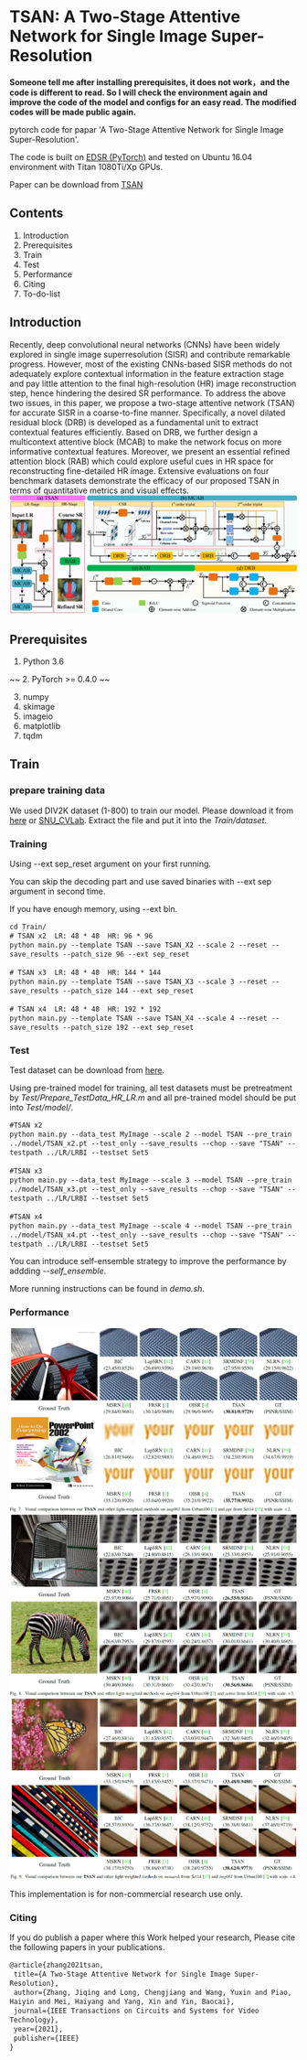 # TSAN: A Two-Stage Attentive Network for Single Image Super-Resolution

**Someone tell me after installing prerequisites, it does not work，and the code is different to read. So I will check the environment again and improve the code of the model and configs for an easy read. The modified codes will be made public again.**

pytorch code for papar 'A Two-Stage Attentive Network for Single Image Super-Resolution'.

The code is built on [EDSR (PyTorch)](https://github.com/sanghyun-son/EDSR-PyTorch) and tested on Ubuntu 16.04 environment with Titan 1080Ti/Xp GPUs.

Paper can be download from [TSAN](https://github.com/Jee-King/TSAN/raw/main/SISR_TCSVT.pdf)

## **Contents**
1. Introduction
2. Prerequisites
3. Train
4. Test
5. Performance
6. Citing
7. To-do-list

## Introduction
Recently, deep convolutional neural networks (CNNs) have been widely explored in single image superresolution (SISR) and contribute remarkable progress. However, most of the existing CNNs-based SISR methods do not adequately explore contextual information in the feature extraction stage and pay little attention to the final high-resolution (HR) image reconstruction step, hence hindering the desired SR performance. To address the above two issues, in this paper, we propose a two-stage attentive network (TSAN) for accurate SISR in a coarse-to-fine manner. Specifically, a novel dilated residual block (DRB) is developed as a fundamental unit to extract contextual features efficiently. Based on DRB, we further design a multicontext attentive block (MCAB) to make the network focus on more informative contextual features. Moreover, we present an essential refined attention block (RAB) which could explore useful cues in HR space for reconstructing fine-detailed HR image. Extensive evaluations on four benchmark datasets demonstrate the efficacy of our proposed TSAN in terms of quantitative metrics and visual effects.
![pipeline](https://github.com/Jee-King/TSAN/blob/main/visual_results/pipeline.png)

## Prerequisites
1. Python 3.6

~~ 2. PyTorch >= 0.4.0 ~~

3. numpy
4. skimage
5. imageio
6. matplotlib
7. tqdm

## Train
### prepare training data
We used DIV2K dataset (1-800) to train our model. Please download it from [here](https://data.vision.ee.ethz.ch/cvl/DIV2K/) or [SNU_CVLab](https://cv.snu.ac.kr/research/EDSR/DIV2K.tar).
Extract the file and put it into the _Train/dataset_.
### Training 
Using --ext sep_reset argument on your first running.

You can skip the decoding part and use saved binaries with --ext sep argument in second time.

If you have enough memory, using --ext bin.

```
cd Train/
# TSAN x2  LR: 48 * 48  HR: 96 * 96
python main.py --template TSAN --save TSAN_X2 --scale 2 --reset --save_results --patch_size 96 --ext sep_reset

# TSAN x3  LR: 48 * 48  HR: 144 * 144
python main.py --template TSAN --save TSAN_X3 --scale 3 --reset --save_results --patch_size 144 --ext sep_reset

# TSAN x4  LR: 48 * 48  HR: 192 * 192
python main.py --template TSAN --save TSAN_X4 --scale 4 --reset --save_results --patch_size 192 --ext sep_reset
```

### Test
Test dataset can be download from [here](https://drive.google.com/drive/folders/1xyiuTr6ga6ni-yfTP7kyPHRmfBakWovo).

Using pre-trained model for training, all test datasets must be pretreatment by _Test/Prepare_TestData_HR_LR.m_ and all pre-trained model should be put into _Test/model/_.

```
#TSAN x2
python main.py --data_test MyImage --scale 2 --model TSAN --pre_train ../model/TSAN_x2.pt --test_only --save_results --chop --save "TSAN" --testpath ../LR/LRBI --testset Set5

#TSAN x3
python main.py --data_test MyImage --scale 3 --model TSAN --pre_train ../model/TSAN_x3.pt --test_only --save_results --chop --save "TSAN" --testpath ../LR/LRBI --testset Set5

#TSAN x4
python main.py --data_test MyImage --scale 4 --model TSAN --pre_train ../model/TSAN_x4.pt --test_only --save_results --chop --save "TSAN" --testpath ../LR/LRBI --testset Set5

```
You can  introduce self-ensemble strategy to improve the performance by addding _--self_ensemble_.

More running instructions can be found in _demo.sh_.

### Performance
![x2](https://github.com/Jee-King/TSAN/blob/main/visual_results/x2.png)
![x3](https://github.com/Jee-King/TSAN/blob/main/visual_results/x3.png)
![x4](https://github.com/Jee-King/TSAN/blob/main/visual_results/x4.png)

This implementation is for non-commercial research use only.

### Citing
If you do publish a paper where this Work helped your research, Please cite the following papers in your publications.

```
@article{zhang2021tsan,
 title={A Two-Stage Attentive Network for Single Image Super-Resolution},
 author={Zhang, Jiqing and Long, Chengjiang and Wang, Yuxin and Piao, Haiyin and Mei, Haiyang and Yang, Xin and Yin, Baocai},
 journal={IEEE Transactions on Circuits and Systems for Video Technology},
 year={2021},
 publisher={IEEE}
}
```
